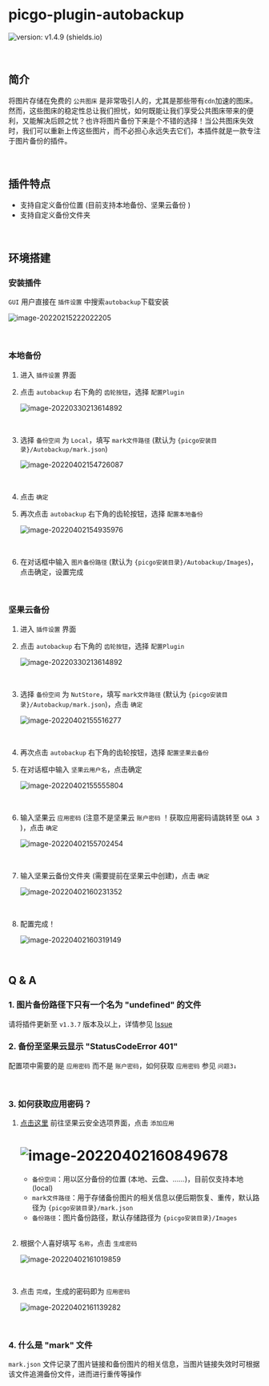 # picgo-plugin-autobackup

![version: v1.4.9 (shields.io)](https://img.shields.io/badge/version-v1.4.9-green)

<br>

## 简介

将图片存储在免费的 `公共图床` 是非常吸引人的，尤其是那些带有`cdn`加速的图床。然而，这些图床的稳定性总让我们担忧，如何既能让我们享受公共图床带来的便利，又能解决后顾之忧？也许将图片备份下来是个不错的选择！当公共图床失效时，我们可以重新上传这些图片，而不必担心永远失去它们，本插件就是一款专注于图片备份的插件。

<br>

## 插件特点

- 支持自定义备份位置 (目前支持本地备份、坚果云备份 )
- 支持自定义备份文件夹

<br>

## 环境搭建

### 安装插件

`GUI` 用户直接在 `插件设置` 中搜索`autobackup`下载安装

![image-20220215222022205](https://img1.imgtp.com/2022/02/15/kApL4Y22.png)

<br>

### 本地备份

1. 进入 `插件设置` 界面

2. 点击 `autobackup` 右下角的 `齿轮按钮`，选择 `配置Plugin`

   ![image-20220330213614892](https://imgtp.apqiang.com/2022/03/30/MvYDqfK0.png)

   <br>

3. 选择 `备份空间` 为 `Local`，填写 `mark文件路径` (默认为 `{picgo安装目录}/Autobackup/mark.json`)

   ![image-20220402154726087](http://jing-image.test.upcdn.net/image-20220402154726087.png)

   <br>

4. 点击 `确定`

5. 再次点击 `autobackup` 右下角的齿轮按钮，选择 `配置本地备份`

   ![image-20220402154935976](http://jing-image.test.upcdn.net/image-20220402154935976.png)

   <br>

6. 在对话框中输入 `图片备份路径` (默认为 `{picgo安装目录}/Autobackup/Images`)，点击确定，设置完成

   <br>

### 坚果云备份

1. 进入 `插件设置` 界面

2. 点击 `autobackup` 右下角的 `齿轮按钮`，选择 `配置Plugin`

   ![image-20220330213614892](https://imgtp.apqiang.com/2022/03/30/MvYDqfK0.png)

   <br>

3. 选择 `备份空间` 为 `NutStore`，填写 `mark文件路径` (默认为 `{picgo安装目录}/Autobackup/mark.json`)，点击 `确定`

   ![image-20220402155516277](http://jing-image.test.upcdn.net/image-20220402155516277.png)

   <br>

4. 再次点击 `autobackup` 右下角的齿轮按钮，选择 `配置坚果云备份`

5. 在对话框中输入 `坚果云用户名`，点击确定

   ![image-20220402155555804](http://jing-image.test.upcdn.net/image-20220402155555804.png)

   <br>

6. 输入坚果云 `应用密码` (注意不是坚果云 `账户密码` ！获取应用密码请跳转至 `Q&A 3` )，点击 `确定`

   ![image-20220402155702454](http://jing-image.test.upcdn.net/image-20220402155702454.png)

   <br>

7. 输入坚果云备份文件夹 (需要提前在坚果云中创建)，点击 `确定`

   ![image-20220402160231352](http://jing-image.test.upcdn.net/image-20220402160231352.png)

   <br>

8. 配置完成！

   ![image-20220402160319149](http://jing-image.test.upcdn.net/image-20220402160319149.png)

   <br>

## Q & A

### 1. 图片备份路径下只有一个名为 "undefined" 的文件

请将插件更新至 `v1.3.7` 版本及以上，详情参见 [Issue](https://github.com/Redns/picgo-plugin-autobackup/issues/1)
<br>

### 2. 备份至坚果云显示 "StatusCodeError 401"

配置项中需要的是 `应用密码` 而不是 `账户密码`，如何获取 `应用密码` 参见 `问题3↓`

<br>

### 3. 如何获取应用密码？

1. [点击这里](https://www.jianguoyun.com/#/safety) 前往坚果云安全选项界面，点击 `添加应用`

   ![image-20220402160849678](http://jing-image.test.upcdn.net/image-20220402160849678.png)
   =======
   - `备份空间`：用以区分备份的位置 (本地、云盘、……)，目前仅支持本地 (local)
   - `mark文件路径`：用于存储备份图片的相关信息以便后期恢复、重传，默认路径为 `{picgo安装目录}/mark.json`
   - `备份路径`：图片备份路径，默认存储路径为 `{picgo安装目录}/Images`

   <br>

2. 根据个人喜好填写 `名称`，点击 `生成密码`

   ![image-20220402161019859](http://jing-image.test.upcdn.net/image-20220402161019859.png)

   <br>

3. 点击 `完成`，生成的密码即为 `应用密码`

   ![image-20220402161139282](http://jing-image.test.upcdn.net/image-20220402161139282.png)

   <br>

### 4. 什么是 "mark" 文件

`mark.json` 文件记录了图片链接和备份图片的相关信息，当图片链接失效时可根据该文件追溯备份文件，进而进行重传等操作

